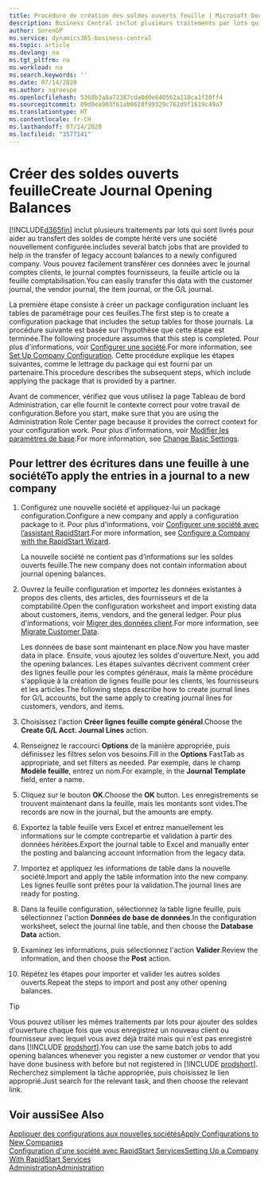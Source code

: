 ```yaml
---
title: Procédure de création des soldes ouverts feuille | Microsoft Docs
description: Business Central inclut plusieurs traitements par lots qui sont livrés pour aider au transfert des soldes de compte hérité vers une société nouvellement configurée. Vous pouvez facilement transférer ces données avec des validations de feuille.
author: SorenGP
ms.service: dynamics365-business-central
ms.topic: article
ms.devlang: na
ms.tgt_pltfrm: na
ms.workload: na
ms.search.keywords: ''
ms.date: 07/14/2020
ms.author: sgroespe
ms.openlocfilehash: 5360b3a8a72387cda8d0e640562a118ca1f20ff4
ms.sourcegitcommit: 89d0ea903f61ab0628f99329c762d9f1619c49a7
ms.translationtype: HT
ms.contentlocale: fr-CH
ms.lasthandoff: 07/14/2020
ms.locfileid: "3577141"
---
```

# <a name="create-journal-opening-balances"></a><span data-ttu-id="c0f2d-104">Créer des soldes ouverts feuille</span><span class="sxs-lookup"><span data-stu-id="c0f2d-104">Create Journal Opening Balances</span></span>

[!INCLUDE[d365fin](includes/d365fin_md.md)] <span data-ttu-id="c0f2d-105">inclut plusieurs traitements par lots qui sont livrés pour aider au transfert des soldes de compte hérité vers une société nouvellement configurée.</span><span class="sxs-lookup"><span data-stu-id="c0f2d-105">includes several batch jobs that are provided to help in the transfer of legacy account balances to a newly configured company.</span></span> <span data-ttu-id="c0f2d-106">Vous pouvez facilement transférer ces données avec le journal comptes clients, le journal comptes fournisseurs, la feuille article ou la feuille comptabilisation.</span><span class="sxs-lookup"><span data-stu-id="c0f2d-106">You can easily transfer this data with the customer journal, the vendor journal, the item journal, or the G/L journal.</span></span>

<span data-ttu-id="c0f2d-107">La première étape consiste à créer un package configuration incluant les tables de paramétrage pour ces feuilles.</span><span class="sxs-lookup"><span data-stu-id="c0f2d-107">The first step is to create a configuration package that includes the setup tables for those journals.</span></span> <span data-ttu-id="c0f2d-108">La procédure suivante est basée sur l’hypothèse que cette étape est terminée.</span><span class="sxs-lookup"><span data-stu-id="c0f2d-108">The following procedure assumes that this step is completed.</span></span> <span data-ttu-id="c0f2d-109">Pour plus d'informations, voir [Configurer une société](admin-set-up-company-configuration.md).</span><span class="sxs-lookup"><span data-stu-id="c0f2d-109">For more information, see [Set Up Company Configuration](admin-set-up-company-configuration.md).</span></span> <span data-ttu-id="c0f2d-110">Cette procédure explique les étapes suivantes, comme le lettrage du package qui est fourni par un partenaire.</span><span class="sxs-lookup"><span data-stu-id="c0f2d-110">This procedure describes the subsequent steps, which include applying the package that is provided by a partner.</span></span>  

<span data-ttu-id="c0f2d-111">Avant de commencer, vérifiez que vous utilisez la page Tableau de bord Administration, car elle fournit le contexte correct pour votre travail de configuration.</span><span class="sxs-lookup"><span data-stu-id="c0f2d-111">Before you start, make sure that you are using the Administration Role Center page because it provides the correct context for your configuration work.</span></span> <span data-ttu-id="c0f2d-112">Pour plus d'informations, voir [Modifier les paramètres de base](ui-change-basic-settings.md).</span><span class="sxs-lookup"><span data-stu-id="c0f2d-112">For more information, see [Change Basic Settings](ui-change-basic-settings.md).</span></span>

## <a name="to-apply-the-entries-in-a-journal-to-a-new-company"></a><span data-ttu-id="c0f2d-113">Pour lettrer des écritures dans une feuille à une société</span><span class="sxs-lookup"><span data-stu-id="c0f2d-113">To apply the entries in a journal to a new company</span></span>

1. <span data-ttu-id="c0f2d-114">Configurez une nouvelle société et appliquez-lui un package configuration.</span><span class="sxs-lookup"><span data-stu-id="c0f2d-114">Configure a new company and apply a configuration package to it.</span></span> <span data-ttu-id="c0f2d-115">Pour plus d'informations, voir [Configurer une société avec l’assistant RapidStart](admin-how-to-configure-a-company-with-the-rapidstart-wizard.md).</span><span class="sxs-lookup"><span data-stu-id="c0f2d-115">For more information, see [Configure a Company with the RapidStart Wizard](admin-how-to-configure-a-company-with-the-rapidstart-wizard.md).</span></span>  

    <span data-ttu-id="c0f2d-116">La nouvelle société ne contient pas d’informations sur les soldes ouverts feuille.</span><span class="sxs-lookup"><span data-stu-id="c0f2d-116">The new company does not contain information about journal opening balances.</span></span>  

2. <span data-ttu-id="c0f2d-117">Ouvrez la feuille configuration et importez les données existantes à propos des clients, des articles, des fournisseurs et de la comptabilité.</span><span class="sxs-lookup"><span data-stu-id="c0f2d-117">Open the configuration worksheet and import existing data about customers, items, vendors, and the general ledger.</span></span> <span data-ttu-id="c0f2d-118">Pour plus d'informations, voir [Migrer des données client](admin-migrate-customer-data.md).</span><span class="sxs-lookup"><span data-stu-id="c0f2d-118">For more information, see [Migrate Customer Data](admin-migrate-customer-data.md).</span></span>  

    <span data-ttu-id="c0f2d-119">Les données de base sont maintenant en place.</span><span class="sxs-lookup"><span data-stu-id="c0f2d-119">Now you have master data in place.</span></span> <span data-ttu-id="c0f2d-120">Ensuite, vous ajoutez les soldes d'ouverture.</span><span class="sxs-lookup"><span data-stu-id="c0f2d-120">Next, you add the opening balances.</span></span> <span data-ttu-id="c0f2d-121">Les étapes suivantes décrivent comment créer des lignes feuille pour les comptes généraux, mais la même procédure s'applique à la création de lignes feuille pour les clients, les fournisseurs et les articles.</span><span class="sxs-lookup"><span data-stu-id="c0f2d-121">The following steps describe how to create journal lines for G/L accounts, but the same apply to creating journal lines for customers, vendors, and items.</span></span>  
3. <span data-ttu-id="c0f2d-122">Choisissez l'action **Créer lignes feuille compte général**.</span><span class="sxs-lookup"><span data-stu-id="c0f2d-122">Choose the **Create G/L Acct. Journal Lines** action.</span></span>  
4. <span data-ttu-id="c0f2d-123">Renseignez le raccourci **Options** de la manière appropriée, puis définissez les filtres selon vos besoins.</span><span class="sxs-lookup"><span data-stu-id="c0f2d-123">Fill in the **Options** FastTab as appropriate, and set filters as needed.</span></span> <span data-ttu-id="c0f2d-124">Par exemple, dans le champ **Modèle feuille**, entrez un nom.</span><span class="sxs-lookup"><span data-stu-id="c0f2d-124">For example, in the **Journal Template** field, enter a name.</span></span>  
5. <span data-ttu-id="c0f2d-125">Cliquez sur le bouton **OK**.</span><span class="sxs-lookup"><span data-stu-id="c0f2d-125">Choose the **OK** button.</span></span> <span data-ttu-id="c0f2d-126">Les enregistrements se trouvent maintenant dans la feuille, mais les montants sont vides.</span><span class="sxs-lookup"><span data-stu-id="c0f2d-126">The records are now in the journal, but the amounts are empty.</span></span>  
6. <span data-ttu-id="c0f2d-127">Exportez la table feuille vers Excel et entrez manuellement les informations sur le compte contrepartie et validation à partir des données héritées.</span><span class="sxs-lookup"><span data-stu-id="c0f2d-127">Export the journal table to Excel and manually enter the posting and balancing account information from the legacy data.</span></span>
7. <span data-ttu-id="c0f2d-128">Importez et appliquez les informations de table dans la nouvelle société.</span><span class="sxs-lookup"><span data-stu-id="c0f2d-128">Import and apply the table information into the new company.</span></span> <span data-ttu-id="c0f2d-129">Les lignes feuille sont prêtes pour la validation.</span><span class="sxs-lookup"><span data-stu-id="c0f2d-129">The journal lines are ready for posting.</span></span>  
8. <span data-ttu-id="c0f2d-130">Dans la feuille configuration, sélectionnez la table ligne feuille, puis sélectionnez l'action **Données de base de données**.</span><span class="sxs-lookup"><span data-stu-id="c0f2d-130">In the configuration worksheet, select the journal line table, and then choose the **Database Data** action.</span></span>  
9. <span data-ttu-id="c0f2d-131">Examinez les informations, puis sélectionnez l'action **Valider**.</span><span class="sxs-lookup"><span data-stu-id="c0f2d-131">Review the information, and then choose the **Post** action.</span></span>  
10. <span data-ttu-id="c0f2d-132">Répétez les étapes pour importer et valider les autres soldes ouverts.</span><span class="sxs-lookup"><span data-stu-id="c0f2d-132">Repeat the steps to import and post any other opening balances.</span></span>  

> [!TIP]
> <span data-ttu-id="c0f2d-133">Vous pouvez utiliser les mêmes traitements par lots pour ajouter des soldes d'ouverture chaque fois que vous enregistrez un nouveau client ou fournisseur avec lequel vous avez déjà traité mais qui n'est pas enregistré dans [!INCLUDE [prodshort](includes/prodshort.md)].</span><span class="sxs-lookup"><span data-stu-id="c0f2d-133">You can use the same batch jobs to add opening balances whenever you register a new customer or vendor that you have done business with before but not registered in [!INCLUDE [prodshort](includes/prodshort.md)].</span></span> <span data-ttu-id="c0f2d-134">Recherchez simplement la tâche appropriée, puis choisissez le lien approprié.</span><span class="sxs-lookup"><span data-stu-id="c0f2d-134">Just search for the relevant task, and then choose the relevant link.</span></span>

## <a name="see-also"></a><span data-ttu-id="c0f2d-135">Voir aussi</span><span class="sxs-lookup"><span data-stu-id="c0f2d-135">See Also</span></span>

[<span data-ttu-id="c0f2d-136">Appliquer des configurations aux nouvelles sociétés</span><span class="sxs-lookup"><span data-stu-id="c0f2d-136">Apply Configurations to New Companies</span></span>](admin-apply-configuration-to-new-companies.md)  
[<span data-ttu-id="c0f2d-137">Configuration d'une société avec RapidStart Services</span><span class="sxs-lookup"><span data-stu-id="c0f2d-137">Setting Up a Company With RapidStart Services</span></span>](admin-set-up-a-company-with-rapidstart.md)  
[<span data-ttu-id="c0f2d-138">Administration</span><span class="sxs-lookup"><span data-stu-id="c0f2d-138">Administration</span></span>](admin-setup-and-administration.md)  
